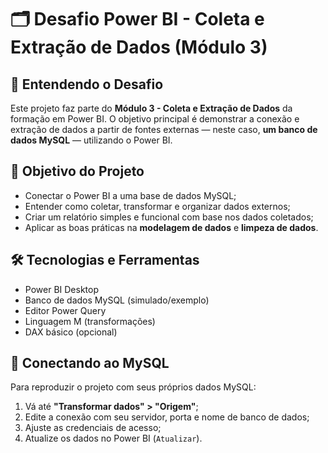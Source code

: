 # 🗂️ Desafio Power BI - Coleta e Extração de Dados (Módulo 3)

## 📌 Entendendo o Desafio

Este projeto faz parte do **Módulo 3 - Coleta e Extração de Dados** da formação em Power BI. O objetivo principal é demonstrar a conexão e extração de dados a partir de fontes externas — neste caso, **um banco de dados MySQL** — utilizando o Power BI.

## 🎯 Objetivo do Projeto

- Conectar o Power BI a uma base de dados MySQL;
- Entender como coletar, transformar e organizar dados externos;
- Criar um relatório simples e funcional com base nos dados coletados;
- Aplicar as boas práticas na **modelagem de dados** e **limpeza de dados**.

## 🛠 Tecnologias e Ferramentas

- Power BI Desktop
- Banco de dados MySQL (simulado/exemplo)
- Editor Power Query
- Linguagem M (transformações)
- DAX básico (opcional)

## 🔌 Conectando ao MySQL

Para reproduzir o projeto com seus próprios dados MySQL:

1. Vá até **"Transformar dados" > "Origem"**;
2. Edite a conexão com seu servidor, porta e nome de banco de dados;
3. Ajuste as credenciais de acesso;
4. Atualize os dados no Power BI (`Atualizar`).



